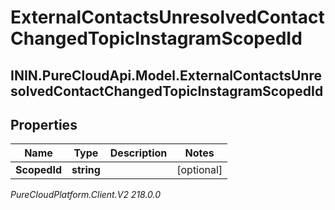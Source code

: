 # ExternalContactsUnresolvedContactChangedTopicInstagramScopedId

## ININ.PureCloudApi.Model.ExternalContactsUnresolvedContactChangedTopicInstagramScopedId

## Properties

|Name | Type | Description | Notes|
|------------ | ------------- | ------------- | -------------|
| **ScopedId** | **string** |  | [optional] |



_PureCloudPlatform.Client.V2 218.0.0_
